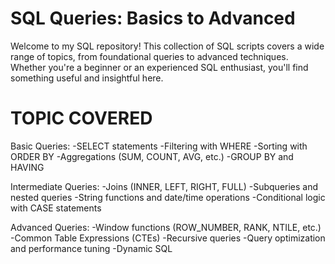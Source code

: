 # SQL Queries: Basics to Advanced
Welcome to my SQL repository! This collection of SQL scripts covers a wide range of topics, from foundational queries to advanced techniques. Whether you're a beginner or an experienced SQL enthusiast, you'll find something useful and insightful here.

# TOPIC COVERED

Basic Queries:
-SELECT statements
-Filtering with WHERE
-Sorting with ORDER BY
-Aggregations (SUM, COUNT, AVG, etc.)
-GROUP BY and HAVING

Intermediate Queries:
-Joins (INNER, LEFT, RIGHT, FULL)
-Subqueries and nested queries
-String functions and date/time operations
-Conditional logic with CASE statements

Advanced Queries:
-Window functions (ROW_NUMBER, RANK, NTILE, etc.)
-Common Table Expressions (CTEs)
-Recursive queries
-Query optimization and performance tuning
-Dynamic SQL
